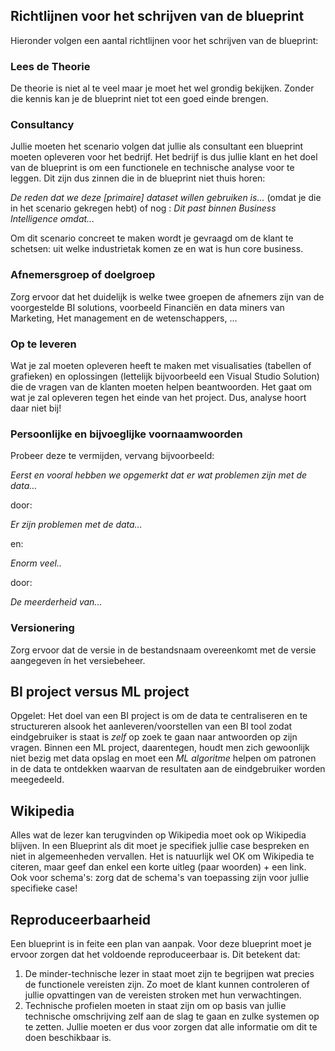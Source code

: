 ## Richtlijnen voor het schrijven van de blueprint

Hieronder volgen een aantal richtlijnen voor het schrijven van de blueprint:

### Lees de Theorie

De theorie is niet al te veel maar je moet het wel grondig bekijken. Zonder die kennis kan je de blueprint niet tot een goed einde brengen.

### Consultancy

Jullie moeten het scenario volgen dat jullie als consultant een blueprint moeten opleveren voor het bedrijf. Het bedrijf is dus jullie klant en het doel van de blueprint is om een functionele en technische analyse voor te leggen. Dit zijn dus zinnen die in de blueprint niet thuis horen:

*De reden dat we deze [primaire] dataset willen gebruiken is&hellip;* (omdat je die in het scenario gekregen hebt) of nog : *Dit past binnen Business Intelligence omdat...*

Om dit scenario concreet te maken wordt je gevraagd om de klant te schetsen: uit welke industrietak komen ze en wat is hun core business.

### Afnemersgroep of doelgroep

Zorg ervoor dat het duidelijk is welke twee groepen de afnemers zijn van de voorgestelde BI solutions, voorbeeld Financiën en data miners van Marketing, Het management en de wetenschappers, ...

### Op te leveren

Wat je zal moeten opleveren heeft te maken met visualisaties (tabellen of grafieken) en oplossingen (lettelijk bijvoorbeeld een Visual Studio Solution) die de vragen van de klanten moeten helpen beantwoorden. Het gaat om wat je zal opleveren tegen het einde van het project. Dus, analyse hoort daar niet bij!

### Persoonlijke en bijvoeglijke voornaamwoorden

Probeer deze te vermijden, vervang bijvoorbeeld:

*Eerst en vooral hebben we opgemerkt dat er wat problemen zijn met de data&hellip;*

door:

*Er zijn problemen met de data&hellip;*

en:

*Enorm veel..*

door:

*De meerderheid van...*

### Versionering

Zorg ervoor dat de versie in de bestandsnaam overeenkomt met de versie aangegeven ín het versiebeheer.

## BI project versus ML project

Opgelet: Het doel van een BI project is om de data te centraliseren en te structureren alsook het aanleveren/voorstellen van een BI tool zodat eindgebruiker is staat is *zelf* op zoek te gaan naar antwoorden op zijn vragen. Binnen een ML project, daarentegen, houdt men zich gewoonlijk niet bezig met  data opslag en moet een *ML algoritme* helpen om patronen in de data te ontdekken waarvan de resultaten aan de eindgebruiker worden meegedeeld.

## Wikipedia

Alles wat de lezer kan terugvinden op Wikipedia moet ook op Wikipedia blijven. In een Blueprint als dit moet je specifiek jullie case bespreken en niet in algemeenheden vervallen. Het is natuurlijk wel OK om Wikipedia te citeren, maar geef dan enkel een korte uitleg (paar woorden) + een link. Ook voor schema's: zorg dat de schema's van toepassing zijn voor jullie specifieke case!

## Reproduceerbaarheid

Een blueprint is in feite een plan van aanpak. Voor deze blueprint moet je ervoor zorgen dat het voldoende reproduceerbaar is. Dit betekent dat:

1. De minder-technische lezer in staat moet zijn te begrijpen wat precies de functionele vereisten zijn. Zo moet de klant kunnen controleren of jullie opvattingen van de vereisten stroken met hun verwachtingen.
2. Technische profielen moeten in staat zijn om op basis van jullie technische omschrijving zelf aan de slag te gaan en zulke systemen op te zetten. Jullie moeten er dus voor zorgen dat alle informatie om dit te doen beschikbaar is.
